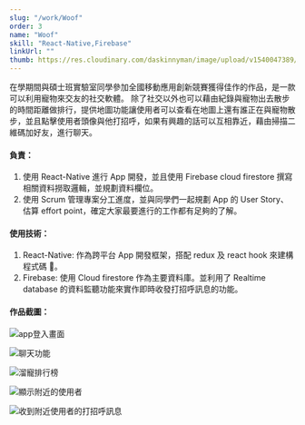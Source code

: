 ```yaml
---
slug: "/work/Woof"
order: 3
name: "Woof"
skill: "React-Native,Firebase"
linkUrl: ""
thumb: https://res.cloudinary.com/daskinnyman/image/upload/v1540047389/woof.png
---
```


在學期間與碩士班實驗室同學參加全國移動應用創新競賽獲得佳作的作品，是一款可以利用寵物來交友的社交軟體。
除了社交以外也可以藉由紀錄與寵物出去散步的時間距離做排行，提供地圖功能讓使用者可以查看在地圖上還有誰正在與寵物散步，並且點擊使用者頭像與他打招呼，如果有興趣的話可以互相靠近，藉由掃描二維碼加好友，進行聊天。

#### 負責：

1. 使用 React-Native 進行 App 開發，並且使用 Firebase cloud firestore 撰寫相關資料撈取邏輯，並規劃資料欄位。
2. 使用 Scrum 管理專案分工進度，並與同學們一起規劃 App 的 User Story、估算 effort point，確定大家最要進行的工作都有足夠的了解。

#### 使用技術：

1. React-Native: 作為跨平台 App 開發框架，搭配 redux 及 react hook 來建構程式碼 。
2. Firebase: 使用 Cloud firestore 作為主要資料庫。並利用了 Realtime database 的資料監聽功能來實作即時收發打招呼訊息的功能。

#### 作品截圖：

<div class="row d-flex justify-content-center">
<div class="col-md-3 text-center">

![app登入畫面](./images/app-ui.png)

</div>
<div class="col-md-3  text-center">

![聊天功能](./images/chat.png)

</div>
<div class="col-md-3  text-center">

![溜寵排行榜](./images/score.png)

</div>
</div>

<div class="row d-flex justify-content-center">
<div class="col-md-3 text-center">

![顯示附近的使用者](./images/map.png)

</div>
<div class="col-md-3  text-center">

![收到附近使用者的打招呼訊息](./images/woof!.png)

</div>

</div>